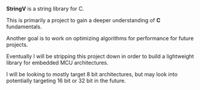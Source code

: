 **StringV** is a string library for C.

This is primarily a project to gain a deeper understanding of **C** fundamentals.

Another goal is to work on optimizing algorithms for performance for future projects.

Eventually I will be stripping this project down in order to build a lightweight library for embedded MCU architectures.

I will be looking to mostly target 8 bit architectures, but may look into potentially targeting 16 bit or 32 bit in the future.
